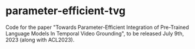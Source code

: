 # parameter-efficient-tvg
Code for the paper "Towards Parameter-Efficient Integration of Pre-Trained Language Models In Temporal Video Grounding", to be released July 9th, 2023 (along with ACL2023).

